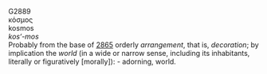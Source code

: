<body>
  <p>G2889<br>  κόσμος  <br> kosmos  <br><i>kos‘-mos </i><br>Probably from the base of <a href="g2865.htm">2865</a>  orderly <i>arrangement</i>, that is, <i>decoration</i>; by implication the <i>world</i> (in a wide or narrow sense, including its inhabitants, literally or figuratively [morally]): - adorning, world.<br></p>
 </body>